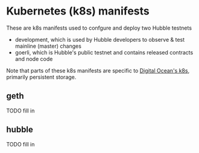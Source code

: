# Kubernetes (k8s) manifests

These are k8s manifests used to confgure and deploy two Hubble testnets
- development, which is used by Hubble developers to observe & test mainline (master) changes
- goerli, which is Hubble's public testnet and contains released contracts and node code

Note that parts of these k8s manifests are specific to [Digital Ocean's k8s](https://www.digitalocean.com/products/kubernetes/), primarily persistent storage.

## geth

TODO fill in

## hubble

TODO fill in